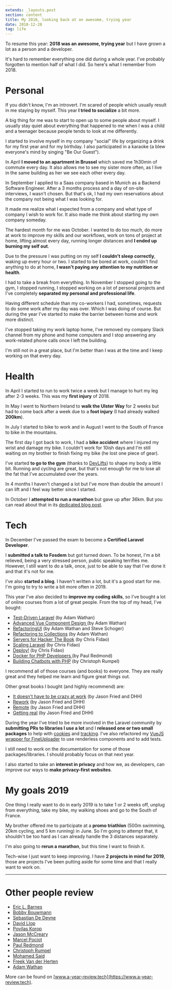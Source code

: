 ```yaml
---
extends: _layouts.post
section: content
title: My 2018, looking back at an awesome, trying year
date: 2018-12-28
tag: life
---
```


To resume this year: **2018 was an awesome, trying year** but I have grown a lot as a person and a developer.

It's hard to remember everything one did during a whole year. I've probably forgotten to mention half of what I did. So here's what I remember from 2018.

# Personal

If you didn't know, I'm an introvert. I'm scared of people which usually result in me staying by myself. This year **I tried to socialize** a bit more.

A big thing for me was to start to open up to some people about myself. I usually stay quiet about everything that happened to me when I was a child and a teenager because people tends to look at me differently.

I started to involve myself in my company "social" life by organizing a drink for my first year and for my birthday. I also participated in a karaoke (a blew everyone's mind by singing "Be Our Guest").

In April **I moved to an apartment in Brussel** which saved me 1h30min of commute every day. It also allows me to see my sister more often, as I live in the same building as her we see each other every day.

In September I applied to a Saas company based in Munich as a Backend Software Engineer. After a 3 months process and a day of on-site interviews, I wasn't chosen. But that's ok, I had my own reservations about the company not being what I was looking for.

It made me realize what I expected from a company and what type of company I wish to work for. It also made me think about starting my own company someday.

The hardest month for me was October. I wanted to do too much, do more at work to improve my skills and our workflows, work on tons of project at home, lifting almost every day, running longer distances and **I ended up burning my self out**.

Due to the pressure I was putting on my self **I couldn't sleep correctly**, waking up every hour or two. I started to be bored at work, couldn't find anything to do at home, **I wasn't paying any attention to my nutrition or health**.

I had to take a break from everything. In November I stopped going to the gym, I stopped running, I stopped working on a lot of personal projects and I've completely **separated my personal and professional life**. 

Having different schedule than my co-workers I had, sometimes, requests to do some work after my day was over. Which I was doing of course. But during the year I've started to make the barrier between home and work more distinct.

I've stopped taking my work laptop home, I've removed my company Slack channel from my phone and home computers and I stop answering any work-related phone calls once I left the building.

I'm still not in a great place, but I'm better than I was at the time and I keep working on that every day.

# Health

In April I started to run to work twice a week but I manage to hurt my leg after 2-3 weeks. This was my **first injury** of 2018.

In May I went to Northern Ireland to **walk the Ulster Way** for 2 weeks but had to come back after a week  due to a **foot injury** (I had already walked **200km**).

In July I started to bike to work and in August I went to the South of France to bike in the mountains.

The first day I got back to work, I had a **bike accident** where I injured my wrist and damage my bike. I couldn't work for 10ish days and I'm still waiting on my brother to finish fixing my bike (he lost one piece of gear).

I've started **to go to the gym** (thanks to [DevLifts](https://devlifts.io/)) to shape my body a little bit. Running and cycling are great, but that's not enough for me to lose all the fat that I've accumulated over the years.

In 4 months I haven't changed a lot but I've more than double the amount I can lift and I feel way better since I started.

In October I **attempted to run a marathon** but gave up after 36km. But you can read about that in its [dedicated blog post](https://www.dieterstinglhamber.me/blog/i-attempted-to-run-a-marathon/).

# Tech

In December I've passed the exam to become a **Certified Laravel Developer**.

I **submitted a talk to Fosdem** but got turned down. To be honest, I'm a bit relieved, being a very stressed person, public speaking terrifies me. However, I still want to do a talk, once, just to be able to say that I've done it and that it's not for me.

I've also **started a blog**. I haven't written a lot, but it's a good start for me. I'm going to try to write a bit more often in 2019.

This year I've also decided to **improve my coding skills**, so I've bought a lot of online courses from a lot of great people. From the top of my head, I've bought: 
- [Test-Driven Laravel](https://testdrivenlaravel.com/) (by Adam Wathan)
- [Advanced Vue Component Design ](https://adamwathan.me/advanced-vue-component-design/)(by Adam Wathan)
- [RefactoringUI](https://refactoringui.com/book/) (by Adam Wathan and Steve Schoger)
- [Refactoring to Collections](https://adamwathan.me/refactoring-to-collections/) (by Adam Wathan)
- [Servers for Hacker The Book](https://book.serversforhackers.com/) (by Chris Fidao)
- [Scaling Laravel](https://courses.serversforhackers.com/scaling-laravel) (by Chris Fidao)
- [Deploy!](https://deploy.serversforhackers.com/) (by Chris Fidao)
- [Docker for PHP Developers ](https://bitpress.io/docker-for-php-developers/)(by Paul Redmond)
- [Building Chatbots with PHP](https://christoph-rumpel.com/build-chatbots-with-php) (by Christoph Rumpel)

I recommend all of those courses (and books) to everyone. They are really great and they helped me learn and figure great things out.

Other great books I bought (and highly recommend) are:
- [It doesn't have to be crazy at work](https://basecamp.com/books/calm) (by Jason Fried and DHH)
- [Rework](https://basecamp.com/books/rework) (by Jason Fried and DHH)
- [Remote](https://basecamp.com/books/remote) (by Jason Fried and DHH)
- [Getting real](https://basecamp.com/books/getting-real) (by Jason Fried and DHH)

During the year I've tried to be more involved in the Laravel community by **submitting PRs to libraries I use a lot** and I **released one or two small packages** to help with [cookies](https://github.com/elhebert/laravel-croustillon) and [tracking](https://github.com/elhebert/laravel-tracking). I've also refactored my [VueJS wrapper for FineUploader](https://github.com/elhebert/vue-fineuploader) to use renderless components and to add tests.

I still need to work on the documentation for some of those packages/libraries. I should probably focus on that next year.

I also started to take an **interest in privacy** and how we, as developers, can improve our ways to **make privacy-first websites**.

# My goals 2019

One thing I really want to do in early 2019 is to take 1 or 2 weeks off, unplug from everything, take my bike, my walking shoes and go to the South of France.

My brother offered me to participate at a **promo triathlon** (500m swimming, 20km cycling, and 5 km running) in June. So I'm going to attempt that, it shouldn't be too hard as I can already handle the 3 distances separately.

I'm also going to **rerun a marathon**, but this time I want to finish it.

Tech-wise I just want to keep improving. I have **2 projects in mind for 2019**, those are projects I've been putting aside for some time and that I really want to work on.

---

# Other people review

- [Eric L. Barnes](https://ericlbarnes.com/2018/12/28/my-2018-a-look-back)
- [Bobby Bouwmann](https://medium.com/@bobbybouwmann/my-2018-e308d5c85b78)
- [Sebastian De Deyne](https://sebastiandedeyne.com/hindsight-2018-edition)
- [David Llop](https://davidllop.com/posts/year-retrospective-2018)
- [Povilas Korop](https://twitter.com/PovilasKorop/status/1079281481682432000)
- [Jason McCreary](https://dev.to/gonedark/2018-dev-goals-4abd)
- [Marcel Pociot](http://marcelpociot.de/blog/2018-my-year-in-review)
- [Paul Redmond](https://bitpress.io/2018-year-in-review)
- [Christoph Rumpel](https://christoph-rumpel.com/2018/12/my-coding-year-2018)
- [Mohamed Said](https://themsaid.com/thats-a-wrap-2018)
- [Freek Van der Herten](https://murze.be/a-recap-of-2018)
- [Adam Wathan](https://adamwathan.me/2018-year-in-review)

More can be found on [www.a-year-review.tech](https://www.a-year-review.tech).
